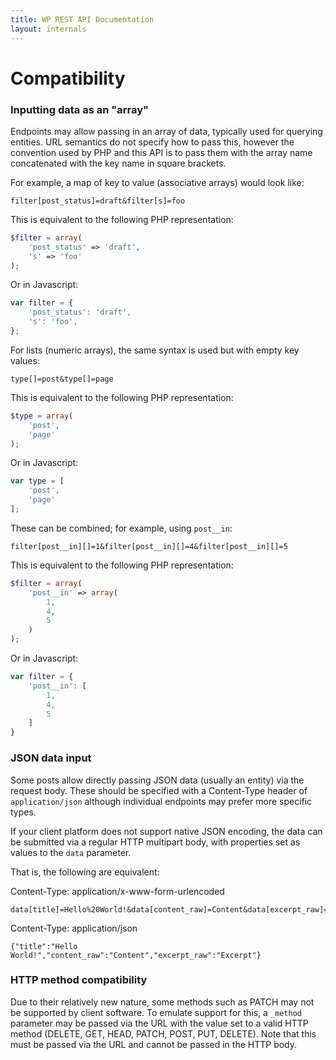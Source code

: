 ```yaml
---
title: WP REST API Documentation
layout: internals
---
```

Compatibility
=====

### Inputting data as an "array"
Endpoints may allow passing in an array of data, typically used for querying
entities. URL semantics do not specify how to pass this, however the convention
used by PHP and this API is to pass them with the array name concatenated with
the key name in square brackets.

For example, a map of key to value (associative arrays) would look like:

	filter[post_status]=draft&filter[s]=foo

This is equivalent to the following PHP representation:

```php
$filter = array(
	'post_status' => 'draft',
	's' => 'foo'
);
```

Or in Javascript:

```js
var filter = {
	'post_status': 'draft',
	's': 'foo',
};
```

For lists (numeric arrays), the same syntax is used but with empty key values:

	type[]=post&type[]=page

This is equivalent to the following PHP representation:

```php
$type = array(
	'post',
	'page'
);
```

Or in Javascript:

```js
var type = [
	'post',
	'page'
];
```

These can be combined; for example, using `post__in`:

	filter[post__in][]=1&filter[post__in][]=4&filter[post__in][]=5

This is equivalent to the following PHP representation:

```php
$filter = array(
	'post__in' => array(
		1,
		4,
		5
	)
);
```

Or in Javascript:

```js
var filter = {
	'post__in': [
		1,
		4,
		5
	]
}
```


### JSON data input
Some posts allow directly passing JSON data (usually an entity) via the request
body. These should be specified with a Content-Type header of `application/json`
although individual endpoints may prefer more specific types.

If your client platform does not support native JSON encoding, the data can be
submitted via a regular HTTP multipart body, with properties set as values to
the `data` parameter.

That is, the following are equivalent:

Content-Type: application/x-www-form-urlencoded

	data[title]=Hello%20World!&data[content_raw]=Content&data[excerpt_raw]=Excerpt


Content-Type: application/json

	{"title":"Hello World!","content_raw":"Content","excerpt_raw":"Excerpt"}


### HTTP method compatibility
Due to their relatively new nature, some methods such as PATCH may not be
supported by client software. To emulate support for this, a `_method` parameter
may be passed via the URL with the value set to a valid HTTP method (DELETE,
GET, HEAD, PATCH, POST, PUT, DELETE). Note that this must be passed via the URL
and cannot be passed in the HTTP body.
